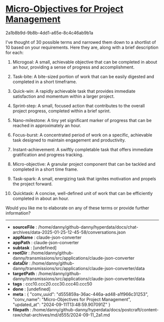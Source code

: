 # [Micro-Objectives for Project Management](https://claude.ai/chat/d555859a-36ac-446a-ad48-a1f966c31253)

2a1b8b9d-9b8b-4dd1-a65e-8c4c46ab9b1a

 I've thought of 30 possible terms and narrowed them down to a shortlist of 10 based on your requirements. Here they are, along with a brief description for each:

1. Microgoal: A small, achievable objective that can be completed in about an hour, providing a sense of progress and accomplishment.

2. Task-bite: A bite-sized portion of work that can be easily digested and completed in a short timeframe.

3. Quick-win: A rapidly achievable task that provides immediate satisfaction and momentum within a larger project.

4. Sprint-step: A small, focused action that contributes to the overall project progress, completed within a brief sprint.

5. Nano-milestone: A tiny yet significant marker of progress that can be reached in approximately an hour.

6. Focus-burst: A concentrated period of work on a specific, achievable task designed to maintain engagement and productivity.

7. Instant-achievement: A swiftly completable task that offers immediate gratification and progress tracking.

8. Micro-objective: A granular project component that can be tackled and completed in a short time frame.

9. Task-spark: A small, energizing task that ignites motivation and propels the project forward.

10. Quicktask: A concise, well-defined unit of work that can be efficiently completed in about an hour.

Would you like me to elaborate on any of these terms or provide further information?

---

* **sourceFile** : /home/danny/github-danny/hyperdata/docs/chat-archives/data-2025-01-25-12-45-58/conversations.json
* **appName** : claude-json-converter
* **appPath** : claude-json-converter
* **subtask** : [undefined]
* **rootDir** : /home/danny/github-danny/transmissions/src/applications/claude-json-converter
* **dataDir** : /home/danny/github-danny/transmissions/src/applications/claude-json-converter/data
* **targetPath** : /home/danny/github-danny/transmissions/src/applications/claude-json-converter/data
* **tags** : ccc10.ccc20.ccc30.ccc40.ccc50
* **done** : [undefined]
* **meta** : {
  "conv_uuid": "d555859a-36ac-446a-ad48-a1f966c31253",
  "conv_name": "Micro-Objectives for Project Management",
  "updated_at": "2024-09-11T13:48:59.907091Z"
}
* **filepath** : /home/danny/github-danny/hyperdata/docs/postcraft/content-raw/chat-archives/md/d555/2024-09-11_2a1.md